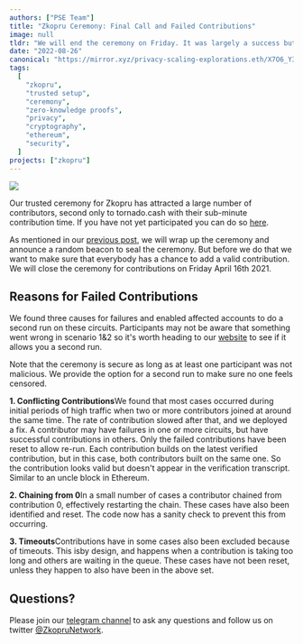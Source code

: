 ```yaml
---
authors: ["PSE Team"]
title: "Zkopru Ceremony: Final Call and Failed Contributions"
image: null
tldr: "We will end the ceremony on Friday. It was largely a success but we had a few cases of failed contributions. If your first run didn't succeed you can now head back to our [website](https://zkopru.network/)_ to fix it"
date: "2022-08-26"
canonical: "https://mirror.xyz/privacy-scaling-explorations.eth/X7O6_Y33NY-nNfzpV5HZRvups2qimQnQ9ef0OD1U8RY"
tags:
  [
    "zkopru",
    "trusted setup",
    "ceremony",
    "zero-knowledge proofs",
    "privacy",
    "cryptography",
    "ethereum",
    "security",
  ]
projects: ["zkopru"]
---
```


![](https://miro.medium.com/max/1400/1*_TJxTYbsHsjKY_XJQhxthA.png)

Our trusted ceremony for Zkopru has attracted a large number of contributors, second only to tornado.cash with their sub-minute contribution time. If you have not yet participated you can do so [here](https://zkopru.network/).

As mentioned in our [previous post](https://thore-hildebrandt.medium.com/zkopru-trusted-setup-ceremony-f2824bfebb0f), we will wrap up the ceremony and announce a random beacon to seal the ceremony. But before we do that we want to make sure that everybody has a chance to add a valid contribution. We will close the ceremony for contributions on Friday April 16th 2021.

## Reasons for Failed Contributions

We found three causes for failures and enabled affected accounts to do a second run on these circuits. Participants may not be aware that something went wrong in scenario 1&2 so it's worth heading to our [website](https://zkopru.network/) to see if it allows you a second run.

Note that the ceremony is secure as long as at least one participant was not malicious. We provide the option for a second run to make sure no one feels censored.

**1\. Conflicting Contributions**We found that most cases occurred during initial periods of high traffic when two or more contributors joined at around the same time. The rate of contribution slowed after that, and we deployed a fix. A contributor may have failures in one or more circuits, but have successful contributions in others. Only the failed contributions have been reset to allow re-run. Each contribution builds on the latest verified contribution, but in this case, both contributors built on the same one. So the contribution looks valid but doesn't appear in the verification transcript. Similar to an uncle block in Ethereum.

**2\. Chaining from 0**In a small number of cases a contributor chained from contribution 0, effectively restarting the chain. These cases have also been identified and reset. The code now has a sanity check to prevent this from occurring.

**3\. Timeouts**Contributions have in some cases also been excluded because of timeouts. This isby design, and happens when a contribution is taking too long and others are waiting in the queue. These cases have not been reset, unless they happen to also have been in the above set.

## Questions?

Please join our [telegram channel](https://t.me/zkopru) to ask any questions and follow us on twitter [@ZkopruNetwork](http://twitter.com/ZkopruNetwork).
